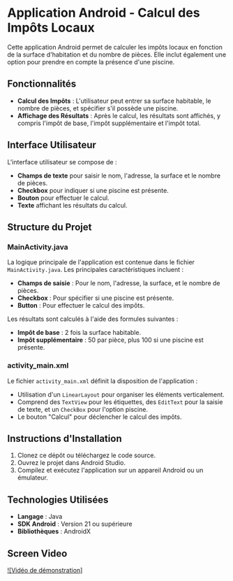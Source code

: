 # Application Android - Calcul des Impôts Locaux

Cette application Android permet de calculer les impôts locaux en fonction de la surface d'habitation et du nombre de pièces. Elle inclut également une option pour prendre en compte la présence d'une piscine.

## Fonctionnalités

- **Calcul des Impôts** : L'utilisateur peut entrer sa surface habitable, le nombre de pièces, et spécifier s'il possède une piscine.
- **Affichage des Résultats** : Après le calcul, les résultats sont affichés, y compris l'impôt de base, l'impôt supplémentaire et l'impôt total.

## Interface Utilisateur

L'interface utilisateur se compose de :
- **Champs de texte** pour saisir le nom, l'adresse, la surface et le nombre de pièces.
- **Checkbox** pour indiquer si une piscine est présente.
- **Bouton** pour effectuer le calcul.
- **Texte** affichant les résultats du calcul.

## Structure du Projet

### MainActivity.java

La logique principale de l'application est contenue dans le fichier `MainActivity.java`. Les principales caractéristiques incluent :

- **Champs de saisie** : Pour le nom, l'adresse, la surface, et le nombre de pièces.
- **Checkbox** : Pour spécifier si une piscine est présente.
- **Button** : Pour effectuer le calcul des impôts.

Les résultats sont calculés à l'aide des formules suivantes :

- **Impôt de base** : 2 fois la surface habitable.
- **Impôt supplémentaire** : 50 par pièce, plus 100 si une piscine est présente.

### activity_main.xml

Le fichier `activity_main.xml` définit la disposition de l'application :

- Utilisation d'un `LinearLayout` pour organiser les éléments verticalement.
- Comprend des `TextView` pour les étiquettes, des `EditText` pour la saisie de texte, et un `CheckBox` pour l'option piscine.
- Le bouton "Calcul" pour déclencher le calcul des impôts.

## Instructions d'Installation

1. Clonez ce dépôt ou téléchargez le code source.
2. Ouvrez le projet dans Android Studio.
3. Compilez et exécutez l'application sur un appareil Android ou un émulateur.

## Technologies Utilisées

- **Langage** : Java
- **SDK Android** : Version 21 ou supérieure
- **Bibliothèques** : AndroidX

## Screen Video
[![Vidéo de démonstration]](TP1EX2.webm)
